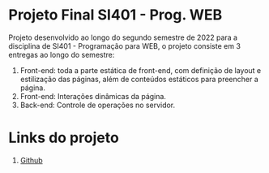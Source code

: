 # Projeto Final SI401 - Prog. WEB

Projeto desenvolvido ao longo do segundo semestre de 2022 para a disciplina de SI401 - Programação para WEB,
o projeto consiste em 3 entregas ao longo do semestre:

1. Front-end: toda a parte estática de front-end, com definição de layout e estilização das páginas, além de
conteúdos estáticos para preencher a página.
2. Front-end: Interações dinâmicas da página.
3. Back-end: Controle de operações no servidor.

# Links do projeto

1. [Github](https://github.com/diegoparreira/projetoMemoria)